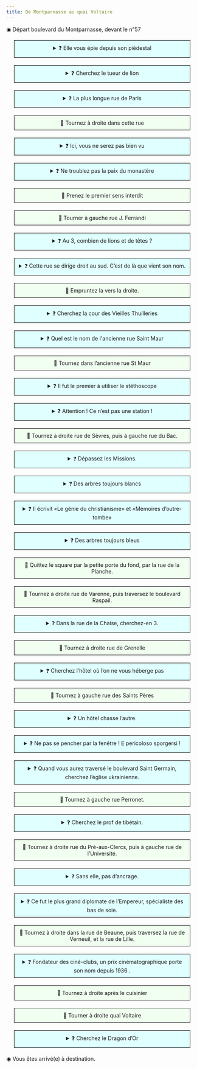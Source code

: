 ```yaml
---
title: De Montparnasse au quai Voltaire
---
```


<style>
.go {
    border: 1px solid black;
    padding: 10px;
    text-align: center;
    background-color: honeydew;
    margin: 20px;
}
.question {
    border: 1px solid black;
    padding: 10px;
    text-align: center;
    background-color: lightcyan;
    margin: 20px;
}
.interest {
    border: 1px solid black;
    padding: 10px;
    text-align: center;
    background-color: papayawhip;
    margin: 20px;
}
</style>

◉ Départ boulevard du Montparnasse, devant le n°57


<details class="question">
<summary>❓  Elle vous épie depuis son piédestal </summary>
Buste de femme au 3è étage du 55 boulevard du Montparnasse
</details>

<details class="question">
<summary>❓ Cherchez le tueur de lion</summary>
Petit bas-relief au 35 boulevard du Montparnasse
</details>

<details class="question">
<summary>❓ La plus longue rue de Paris</summary>
rue de Vaugirard
</details>

<div class="go">
🚶 Tournez à droite dans cette rue
</div>

<details class="question">
<summary>❓ Ici, vous ne serez pas bien vu</summary>
Centre culturel pour les aveugles, au 103 rue de Vaugirard
</details>

<details class="question">
<summary>❓ Ne troublez pas la paix du monastère</summary>
Monastère de la Visitation, 110 rue de Vaugirard
</details>

<div class="go">
🚶 Prenez le premier sens interdit
</div>

<div class="go">
🚶 Tourner à gauche rue J. Ferrandi
</div>

<details class="question">
<summary>❓ Au 3, combien de lions et de têtes ?</summary>
Au 3 rue J. Ferrandi, il y a 4 têtes de lions au 1er étage + 4 têtes, et 2 têtes au 4è étage, soit au total 6 têtes
</details>

<details class="question">
<summary>❓ Cette rue se dirige droit au sud. C’est de là que vient son nom.</summary>
rue du Cherche-Midi
</details>

<div class="go">
🚶 Empruntez la vers la droite.
</div>

<details class="question">
<summary>❓ Cherchez la cour des Vieilles Thuilleries</summary>
Au 86 rue du Cherche-Midi
</details>

<details class="question">
<summary>❓ Quel est le nom de l'ancienne rue Saint Maur</summary>
C'est la rue de l'Abbé Grégoire. La plaque gravée « …Maur » figure sur le mur. Le mot « Saint » a été martelé à la Révolution
</details>

<div class="go">
🚶 Tournez dans l’ancienne rue St Maur
</div>

<details class="question">
<summary>❓ Il fut le premier à utiliser le stéthoscope</summary>
Plaque commémorant la mémoire de Laënnec, 17 rue de l’Abbé Grégoire
</details>

<details class="question">
<summary>❓ Attention ! Ce n’est pas une station !</summary>
Dépôt RATP, Sous-station Vaneau, au 7 rue de l’Abbé Grégoire
</details>

<div class="go">
🚶 Tournez à droite rue de Sèvres, puis à gauche rue du Bac. 
</div>

<details class="question">
<summary>❓ Dépassez les Missions.</summary>
Missions Etrangères de Paris, au 109, rue du Bac
</details>

<details class="question">
<summary>❓ Des arbres toujours blancs</summary>
Arbres peints en blanc, sur le mur qui longe le square des Missions Etrangères, à la hauteur du 109 rue du Bac
</details>

<details class="question">
<summary>❓ Il écrivit «Le génie du christianisme» et «Mémoires d’outre-tombe»</summary>
Buste de Châteaubriand dans le square des Missions Etrangères
</details>

<details class="question">
<summary>❓ Des arbres toujours bleus</summary>
Arbres peints en bleu, sur un mur, au bout d’un chemin à droite du square
</details>

<div class="go">
🚶 Quittez le square par la petite porte du fond, par la rue de la Planche.
</div>

<div class="go">
🚶 Tournez à droite rue de Varenne, puis traversez le boulevard Raspail. 
</div>

<details class="question">
<summary>❓ Dans la rue de la Chaise, cherchez-en 3.</summary>
3 plaques de rues « Rue de la Chaise », à l’angle des rues de Grenelle et de la Chaise.
</details>

<div class="go">
🚶 Tournez à droite rue de Grenelle
</div>

<details class="question">
<summary>❓ Cherchez l’hôtel où l’on ne vous héberge pas</summary>
Hôtel de Bérulle, 15 rue de Grenelle
</details>

<div class="go">
🚶 Tournez à gauche rue des Saints Pères
</div>

<details class="question">
<summary>❓ Un hôtel chasse l’autre.</summary>
Hôtel des Saints Pères, au n° 65 de la rue éponyme, ancien hôtel Gittard.
</details>

<details class="question">
<summary>❓ Ne pas se pencher par la fenêtre ! E pericoloso sporgersi !</summary>
Deux personnages penchés, sculptés dans le mur du 57 rue des Saints Pères.
</details>

<details class="question">
<summary>❓ Quand vous aurez traversé le boulevard Saint Germain, cherchez l’église ukrainienne.</summary>
Au 51 rue des Saints Pères, une plaque sur la porte indique l’entrée de l’église ukrainienne Saint Vladimir le Grand.
</details>

<div class="go">
🚶 Tournez à gauche rue Perronet. 
</div>

<details class="question">
<summary>❓ Cherchez le prof de tibétain.</summary>
Au 3 rue Perronet, au 1er étage, une plaque commémore Ph Ed Foucaux (1811-1894), premier professeur de tibétain du monde occidental.
</details>

<div class="go">
🚶 Tournez à droite rue du Pré-aux-Clercs, puis à gauche rue de l’Université. 
</div>

<details class="question">
<summary>❓ Sans elle, pas d’ancrage.</summary>
Ancre sur la façade de Sciences Po, au 13 rue de l’Université, au-dessus du porche.
</details>

<details class="question">
<summary>❓ Ce fut le plus grand diplomate de l’Empereur, spécialiste des bas de soie.</summary>
Plaque commémorant Talleyrand, qui vécut en 1790 au 17 rue de l’Université. Napoléon 1er, qui s’en méfiait (avec raison, puisque Talleyrand n’hésita pas à le trahir), s’emporta un jour et l’insulta en ces termes : « Vous êtes de la merde dans un bas de soie ! »
</details>

<div class="go">
🚶 Tournez à droite dans la rue de Beaune, puis traversez la rue de Verneuil, et la rue de Lille.
</div>

<details class="question">
<summary>❓ Fondateur des ciné-clubs, un prix cinématographique porte son nom depuis 1936 .</summary>
5, rue de Beaune, une plaque commémore la mémoire de Louis Delluc, mort ici en 1924.
</details>

<div class="go">
🚶 Tournez à droite après le cuisinier
</div>

<div class="go">
🚶 Tourner à droite quai Voltaire
</div>

<details class="question">
<summary>❓ Cherchez le Dragon d’Or</summary>
Potence ouvragée en forme de dragon, 27 quai Voltaire.
</details>

◉ Vous êtes arrivé(e) à destination.
